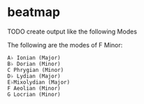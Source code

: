 # beatmap

TODO create output like the following
Modes

The following are the modes of F Minor:

    A♭ Ionian (Major)
    B♭ Dorian (Minor)
    C Phrygian (Minor)
    D♭ Lydian (Major)
    E♭Mixolydian (Major)
    F Aeolian (Minor)
    G Locrian (Minor)
